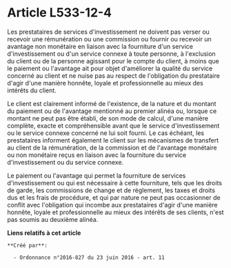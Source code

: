 # Article L533-12-4

Les prestataires de services d'investissement ne doivent pas verser ou recevoir une rémunération ou une commission ou fournir
ou recevoir un avantage non monétaire en liaison avec la fourniture d'un service d'investissement ou d'un service connexe à
toute personne, à l'exclusion du client ou de la personne agissant pour le compte du client, à moins que le paiement ou
l'avantage ait pour objet d'améliorer la qualité du service concerné au client et ne nuise pas au respect de l'obligation du
prestataire d'agir d'une manière honnête, loyale et professionnelle au mieux des intérêts du client. 

Le client est clairement informé de l'existence, de la nature et du montant du paiement ou de l'avantage mentionné au premier
alinéa ou, lorsque ce montant ne peut pas être établi, de son mode de calcul, d'une manière complète, exacte et
compréhensible avant que le service d'investissement ou le service connexe concerné ne lui soit fourni. Le cas échéant, les
prestataires informent également le client sur les mécanismes de transfert au client de la rémunération, de la commission et
de l'avantage monétaire ou non monétaire reçus en liaison avec la fourniture du service d'investissement ou du service
connexe. 

Le paiement ou l'avantage qui permet la fourniture de services d'investissement ou qui est nécessaire à cette fourniture,
tels que les droits de garde, les commissions de change et de règlement, les taxes et droits dus et les frais de procédure,
et qui par nature ne peut pas occasionner de conflit avec l'obligation qui incombe aux prestataires d'agir d'une manière
honnête, loyale et professionnelle au mieux des intérêts de ses clients, n'est pas soumis au deuxième alinéa.

**Liens relatifs à cet article**

	**Créé par**:

	  - Ordonnance n°2016-827 du 23 juin 2016 - art. 11
